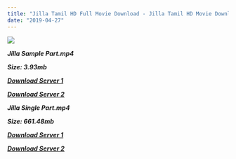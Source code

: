 ```yaml
---
title: "Jilla Tamil HD Full Movie Download - Jilla Tamil HD Movie Download"
date: "2019-04-27"
---
```


[](https://www.blogger.com/blogger.g?blogID=703035187876059377)[](https://www.blogger.com/blogger.g?blogID=703035187876059377)

![](https://images.moviebuff.com/7f4d1abb-5882-468c-b4eb-3687b0229772?w=1000)

**_Jilla Sample Part.mp4_**

**_Size: 3.93mb_**

**_[Download Server 1](http://s5.uptofiles.net//files/Tamil{2c088f659142c0283fde3b45bf50b63be20aae7f704a2f0bf67686df6392cb2e}20Movies{2c088f659142c0283fde3b45bf50b63be20aae7f704a2f0bf67686df6392cb2e}20Collection/Vijay{2c088f659142c0283fde3b45bf50b63be20aae7f704a2f0bf67686df6392cb2e}20Movies{2c088f659142c0283fde3b45bf50b63be20aae7f704a2f0bf67686df6392cb2e}20Collection/Jilla/Jilla{2c088f659142c0283fde3b45bf50b63be20aae7f704a2f0bf67686df6392cb2e}20(640x360)/Jilla{2c088f659142c0283fde3b45bf50b63be20aae7f704a2f0bf67686df6392cb2e}20HD{2c088f659142c0283fde3b45bf50b63be20aae7f704a2f0bf67686df6392cb2e}20Sample.mp4)_**

**_[Download Server 2](http://s5.uptofiles.net//files/Tamil{2c088f659142c0283fde3b45bf50b63be20aae7f704a2f0bf67686df6392cb2e}20Movies{2c088f659142c0283fde3b45bf50b63be20aae7f704a2f0bf67686df6392cb2e}20Collection/Vijay{2c088f659142c0283fde3b45bf50b63be20aae7f704a2f0bf67686df6392cb2e}20Movies{2c088f659142c0283fde3b45bf50b63be20aae7f704a2f0bf67686df6392cb2e}20Collection/Jilla/Jilla{2c088f659142c0283fde3b45bf50b63be20aae7f704a2f0bf67686df6392cb2e}20(640x360)/Jilla{2c088f659142c0283fde3b45bf50b63be20aae7f704a2f0bf67686df6392cb2e}20HD{2c088f659142c0283fde3b45bf50b63be20aae7f704a2f0bf67686df6392cb2e}20Sample.mp4)_**

**_Jilla Single Part.mp4_**

**_Size: 661.48mb_**

**_[Download Server 1](http://s5.uptofiles.net//files/Tamil{2c088f659142c0283fde3b45bf50b63be20aae7f704a2f0bf67686df6392cb2e}20Movies{2c088f659142c0283fde3b45bf50b63be20aae7f704a2f0bf67686df6392cb2e}20Collection/Vijay{2c088f659142c0283fde3b45bf50b63be20aae7f704a2f0bf67686df6392cb2e}20Movies{2c088f659142c0283fde3b45bf50b63be20aae7f704a2f0bf67686df6392cb2e}20Collection/Jilla/Jilla{2c088f659142c0283fde3b45bf50b63be20aae7f704a2f0bf67686df6392cb2e}20(640x360)/Jilla{2c088f659142c0283fde3b45bf50b63be20aae7f704a2f0bf67686df6392cb2e}20HD.mp4)_**

**_[Download Server 2](http://s5.uptofiles.net//files/Tamil{2c088f659142c0283fde3b45bf50b63be20aae7f704a2f0bf67686df6392cb2e}20Movies{2c088f659142c0283fde3b45bf50b63be20aae7f704a2f0bf67686df6392cb2e}20Collection/Vijay{2c088f659142c0283fde3b45bf50b63be20aae7f704a2f0bf67686df6392cb2e}20Movies{2c088f659142c0283fde3b45bf50b63be20aae7f704a2f0bf67686df6392cb2e}20Collection/Jilla/Jilla{2c088f659142c0283fde3b45bf50b63be20aae7f704a2f0bf67686df6392cb2e}20(640x360)/Jilla{2c088f659142c0283fde3b45bf50b63be20aae7f704a2f0bf67686df6392cb2e}20HD.mp4)_**
